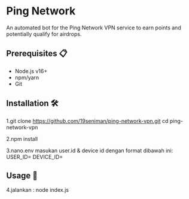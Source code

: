 # Ping Network 

An automated bot for the Ping Network VPN service to earn points and potentially qualify for airdrops.

## Prerequisites 📋

- Node.js v16+
- npm/yarn
- Git

## Installation 🛠️

1.git clone https://github.com/19seniman/ping-network-vpn.git
cd ping-network-vpn

2.npm install


3.nano.env
masukan user.id & device id dengan format dibawah ini:
USER_ID=
DEVICE_ID= 
## Usage 🚀

4.jalankan :
node index.js

